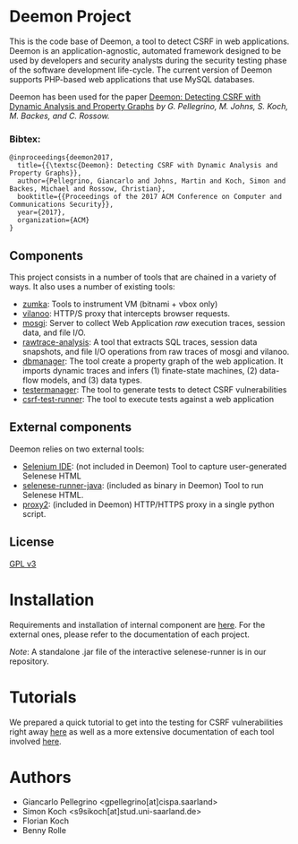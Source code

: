 # Deemon Project

This is the code base of Deemon, a tool to detect CSRF in web applications. 
Deemon is an application-agnostic, automated framework designed to be used by 
developers and security analysts during the security testing phase of the 
software development life-cycle. The current version of Deemon supports 
PHP-based web applications that use MySQL databases.

Deemon has been used for the paper [Deemon: Detecting CSRF with Dynamic Analysis and Property Graphs](http://trouge.net/gp/papers/csrf_ccs2017.pdf) *by G. Pellegrino, M. Johns, S. Koch, M. Backes, and C. Rossow.*

### Bibtex:


```
@inproceedings{deemon2017,
  title={{\textsc{Deemon}: Detecting CSRF with Dynamic Analysis and Property Graphs}},
  author={Pellegrino, Giancarlo and Johns, Martin and Koch, Simon and Backes, Michael and Rossow, Christian},
  booktitle={{Proceedings of the 2017 ACM Conference on Computer and Communications Security}},
  year={2017},
  organization={ACM}
}
```


## Components

This project consists in a number of tools that are chained in a variety of ways. It also uses a number of existing tools:

 * [zumka](zumka/README.md): Tools to instrument VM (bitnami + vbox only)
 * [vilanoo](vilanoo/src/README.md): HTTP/S proxy that intercepts browser requests.
 * [mosgi](mosgi/README.md): Server to collect Web Application *raw* execution traces, session data, and file I/O.
 * [rawtrace-analysis](rawtrace-analysis/README.md): A tool that extracts SQL traces, session data snapshots, and file I/O operations from raw traces of mosgi and vilanoo.
 * [dbmanager](deep-modeling/README.md): The tool create a property graph of the web application. It imports dynamic traces and infers (1) finate-state machines, (2) data-flow models, and (3) data types. 
 * [testermanager](deep-modeling/README.md): The tool to generate tests to detect CSRF vulnerabilities
 * [csrf-test-runner](csrf-test-runner/README.md): The tool to execute tests against a web application


## External components
 
 Deemon relies on two external tools:
 
 * [Selenium IDE](http://www.seleniumhq.org/download/): (not included in Deemon) Tool to capture 
 user-generated Selenese HTML
 * [selenese-runner-java](https://github.com/vmi/selenese-runner-java): (included as binary in Deemon)
 Tool to run Selenese HTML.
 * [proxy2](https://github.com/inaz2/proxy2): (included in Deemon) HTTP/HTTPS proxy in a single
 python script.


## License
[GPL v3](./docs/COPYING)

# Installation

Requirements and installation of internal component are [here](./docs/INSTALL.md).
For the external ones, please refer to the documentation of each project.

*Note*: A standalone .jar file of the interactive selenese-runner is in our 
repository.

# Tutorials

We prepared a quick tutorial to get into the testing for CSRF vulnerabilities right away 
[here](./docs/RUN_TEST.md) as well as a more extensive documentation of each tool involved
[here](./docs/TOOLCHAIN_ELEMENTS.md).



# Authors

* Giancarlo Pellegrino <gpellegrino[at]cispa.saarland>
* Simon Koch <s9sikoch[at]stud.uni-saarland.de>
* Florian Koch
* Benny Rolle
